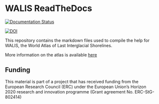 # WALIS ReadTheDocs
[![Documentation Status](https://readthedocs.org/projects/walis-help/badge/?version=latest)](https://walis-help.readthedocs.io/en/latest/?badge=latest)

[![DOI](https://zenodo.org/badge/DOI/10.5281/zenodo.3961544.svg)](https://doi.org/10.5281/zenodo.3961544)

This repository contains the markdown files used to compile the help for WALIS, the World Atlas of Last Interglacial Shorelines.

More information on the atlas is available [here](https://alerovere.github.io/WALIS/)


## Funding
This material is part of a project that has received funding from the European Research Council (ERC) under the European Union’s Horizon 2020 research and innovation programme (Grant agreement No. ERC-StG-802414)
